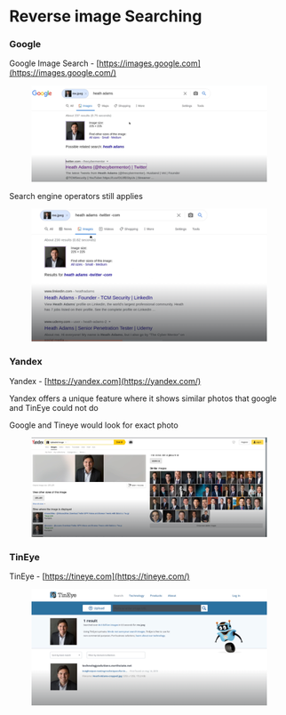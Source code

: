 # Reverse image Searching



### Google&#x20;

Google Image Search - [https://images.google.com](https://images.google.com/)

<figure><img src="../../.gitbook/assets/image (46).png" alt=""><figcaption></figcaption></figure>

Search engine operators still applies&#x20;

<figure><img src="../../.gitbook/assets/image (47).png" alt=""><figcaption></figcaption></figure>

### Yandex

Yandex - [https://yandex.com](https://yandex.com/)

Yandex offers a unique feature where it shows similar photos that google and TinEye could not do&#x20;

Google and Tineye would look for exact photo&#x20;

<figure><img src="../../.gitbook/assets/image (48).png" alt=""><figcaption></figcaption></figure>

### TinEye

TinEye - [https://tineye.com](https://tineye.com/)

<figure><img src="../../.gitbook/assets/image (49).png" alt=""><figcaption></figcaption></figure>
